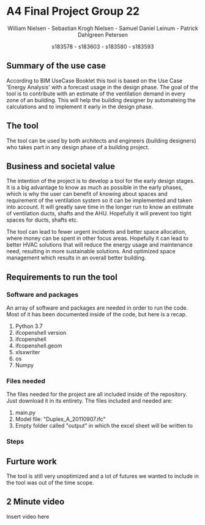 # A4 Final Project Group 22
<p align="center">
William Nielsen - Sebastian Krogh Nielsen - Samuel Daniel Leinum - Patrick Dahlgreen Petersen
</p>
<p align="center">
s183578 - s183603 - s183580 - s183593
</p>


## Summary of the use case
According to BIM UseCase Booklet this tool is based on the Use Case 'Energy Analysis' with a forecast usage in the design phase. 
The goal of the tool is to contribute with an estimate of the ventilation demand in every zone of an building. This will help the building designer by automateing the calculations and to implement it early in the design phase. 

## The tool
The tool can be used by both architects and engineers (building designers) who takes part in any design phase of a building project.

## Business and societal value
The intention of the project is to develop a tool for the early design stages. It is a big advantage to know as much as possible in the early phases, which is why the user can benefit of knowing about spaces and requirement of the ventilation system so it can be implemented and taken into account. It will greatly save time in the longer run to know an estimate of ventilation ducts, shafts and the AHU. Hopefully it will prevent too tight spaces for ducts, shafts etc.

The tool can lead to fewer urgent incidents and better space allocation, where money can be spent in other focus areas. Hopefully it can lead to better HVAC solutions that will reduce the energy usage and maintenance need, resulting in more sustainable solutions. And optimized space management which results in an overall better building.

## Requirements to run the tool

###  Software and packages
An array of software and packages are needed in order to run the code. Most of it has been documented inside of the code, but here is a recap.
1. Python 3.7
2. ifcopenshell version
3. ifcopenshell
4. ifcopenshell.geom
5. xlsxwriter
6. os
7. Numpy

### Files needed
The files needed for the project are all included inside of the repository. Just download it in its entirety. The files included and needed are:
1. main.py
2. Model file: "Duplex_A_20110907.ifc"
3. Empty folder called "output" in which the excel sheet will be written to



### Steps

## Furture work
The tool is still very unoptimized and a lot of futures we wanted to include in the tool was out of the time scope. 


## 2 Minute video
Insert video here
